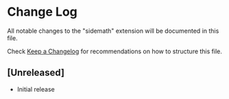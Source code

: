 # Change Log

All notable changes to the "sidemath" extension will be documented in this file.

Check [Keep a Changelog](http://keepachangelog.com/) for recommendations on how to structure this file.

## [Unreleased]

- Initial release